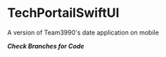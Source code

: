 # TechPortailSwiftUI
A version of Team3990's date application on mobile

***Check Branches for Code***
